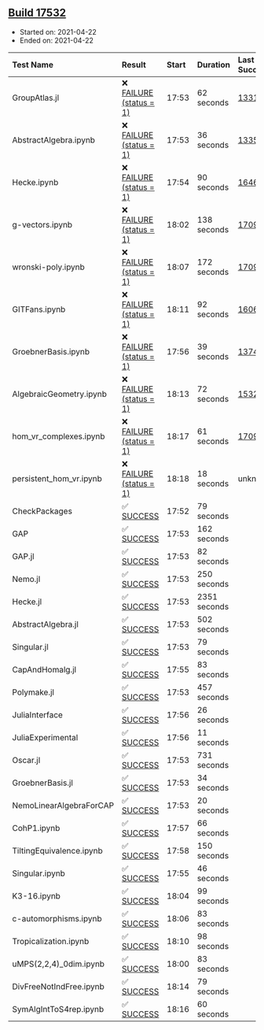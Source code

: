 ## [Build 17532](https://oscarci.mathematik.uni-kl.de/job/oscar/17532/)

* Started on: 2021-04-22
* Ended on: 2021-04-22

| Test Name    | Result | Start | Duration | Last Success | First Failure |
|:-------------|:-------|:------|:---------|:-------------|:--------------|
| GroupAtlas.jl | ❌ [FAILURE (status = 1)](https://oscarci.mathematik.uni-kl.de/job/oscar/17532/artifact/logs/build-17532/GroupAtlas.jl.log) | 17:53 | 62 seconds | [13311](https://oscarci.mathematik.uni-kl.de/job/oscar/13311/) | [13312](https://oscarci.mathematik.uni-kl.de/job/oscar/13312/) |
| AbstractAlgebra.ipynb | ❌ [FAILURE (status = 1)](https://oscarci.mathematik.uni-kl.de/job/oscar/17532/artifact/logs/build-17532/AbstractAlgebra.ipynb.log) | 17:53 | 36 seconds | [13355](https://oscarci.mathematik.uni-kl.de/job/oscar/13355/) | [13356](https://oscarci.mathematik.uni-kl.de/job/oscar/13356/) |
| Hecke.ipynb | ❌ [FAILURE (status = 1)](https://oscarci.mathematik.uni-kl.de/job/oscar/17532/artifact/logs/build-17532/Hecke.ipynb.log) | 17:54 | 90 seconds | [16463](https://oscarci.mathematik.uni-kl.de/job/oscar/16463/) | [16464](https://oscarci.mathematik.uni-kl.de/job/oscar/16464/) |
| g-vectors.ipynb | ❌ [FAILURE (status = 1)](https://oscarci.mathematik.uni-kl.de/job/oscar/17532/artifact/logs/build-17532/g-vectors.ipynb.log) | 18:02 | 138 seconds | [17099](https://oscarci.mathematik.uni-kl.de/job/oscar/17099/) | [17100](https://oscarci.mathematik.uni-kl.de/job/oscar/17100/) |
| wronski-poly.ipynb | ❌ [FAILURE (status = 1)](https://oscarci.mathematik.uni-kl.de/job/oscar/17532/artifact/logs/build-17532/wronski-poly.ipynb.log) | 18:07 | 172 seconds | [17098](https://oscarci.mathematik.uni-kl.de/job/oscar/17098/) | [17099](https://oscarci.mathematik.uni-kl.de/job/oscar/17099/) |
| GITFans.ipynb | ❌ [FAILURE (status = 1)](https://oscarci.mathematik.uni-kl.de/job/oscar/17532/artifact/logs/build-17532/GITFans.ipynb.log) | 18:11 | 92 seconds | [16068](https://oscarci.mathematik.uni-kl.de/job/oscar/16068/) | [16069](https://oscarci.mathematik.uni-kl.de/job/oscar/16069/) |
| GroebnerBasis.ipynb | ❌ [FAILURE (status = 1)](https://oscarci.mathematik.uni-kl.de/job/oscar/17532/artifact/logs/build-17532/GroebnerBasis.ipynb.log) | 17:56 | 39 seconds | [13748](https://oscarci.mathematik.uni-kl.de/job/oscar/13748/) | [13749](https://oscarci.mathematik.uni-kl.de/job/oscar/13749/) |
| AlgebraicGeometry.ipynb | ❌ [FAILURE (status = 1)](https://oscarci.mathematik.uni-kl.de/job/oscar/17532/artifact/logs/build-17532/AlgebraicGeometry.ipynb.log) | 18:13 | 72 seconds | [15322](https://oscarci.mathematik.uni-kl.de/job/oscar/15322/) | [15323](https://oscarci.mathematik.uni-kl.de/job/oscar/15323/) |
| hom_vr_complexes.ipynb | ❌ [FAILURE (status = 1)](https://oscarci.mathematik.uni-kl.de/job/oscar/17532/artifact/logs/build-17532/hom_vr_complexes.ipynb.log) | 18:17 | 61 seconds | [17099](https://oscarci.mathematik.uni-kl.de/job/oscar/17099/) | [17100](https://oscarci.mathematik.uni-kl.de/job/oscar/17100/) |
| persistent_hom_vr.ipynb | ❌ [FAILURE (status = 1)](https://oscarci.mathematik.uni-kl.de/job/oscar/17532/artifact/logs/build-17532/persistent_hom_vr.ipynb.log) | 18:18 | 18 seconds | unknown | unknown |
| CheckPackages | ✅ [SUCCESS](https://oscarci.mathematik.uni-kl.de/job/oscar/17532/artifact/logs/build-17532/CheckPackages.log) | 17:52 | 79 seconds |  |  |
| GAP | ✅ [SUCCESS](https://oscarci.mathematik.uni-kl.de/job/oscar/17532/artifact/logs/build-17532/GAP.log) | 17:53 | 162 seconds |  |  |
| GAP.jl | ✅ [SUCCESS](https://oscarci.mathematik.uni-kl.de/job/oscar/17532/artifact/logs/build-17532/GAP.jl.log) | 17:53 | 82 seconds |  |  |
| Nemo.jl | ✅ [SUCCESS](https://oscarci.mathematik.uni-kl.de/job/oscar/17532/artifact/logs/build-17532/Nemo.jl.log) | 17:53 | 250 seconds |  |  |
| Hecke.jl | ✅ [SUCCESS](https://oscarci.mathematik.uni-kl.de/job/oscar/17532/artifact/logs/build-17532/Hecke.jl.log) | 17:53 | 2351 seconds |  |  |
| AbstractAlgebra.jl | ✅ [SUCCESS](https://oscarci.mathematik.uni-kl.de/job/oscar/17532/artifact/logs/build-17532/AbstractAlgebra.jl.log) | 17:53 | 502 seconds |  |  |
| Singular.jl | ✅ [SUCCESS](https://oscarci.mathematik.uni-kl.de/job/oscar/17532/artifact/logs/build-17532/Singular.jl.log) | 17:53 | 79 seconds |  |  |
| CapAndHomalg.jl | ✅ [SUCCESS](https://oscarci.mathematik.uni-kl.de/job/oscar/17532/artifact/logs/build-17532/CapAndHomalg.jl.log) | 17:55 | 83 seconds |  |  |
| Polymake.jl | ✅ [SUCCESS](https://oscarci.mathematik.uni-kl.de/job/oscar/17532/artifact/logs/build-17532/Polymake.jl.log) | 17:53 | 457 seconds |  |  |
| JuliaInterface | ✅ [SUCCESS](https://oscarci.mathematik.uni-kl.de/job/oscar/17532/artifact/logs/build-17532/JuliaInterface.log) | 17:56 | 26 seconds |  |  |
| JuliaExperimental | ✅ [SUCCESS](https://oscarci.mathematik.uni-kl.de/job/oscar/17532/artifact/logs/build-17532/JuliaExperimental.log) | 17:56 | 11 seconds |  |  |
| Oscar.jl | ✅ [SUCCESS](https://oscarci.mathematik.uni-kl.de/job/oscar/17532/artifact/logs/build-17532/Oscar.jl.log) | 17:53 | 731 seconds |  |  |
| GroebnerBasis.jl | ✅ [SUCCESS](https://oscarci.mathematik.uni-kl.de/job/oscar/17532/artifact/logs/build-17532/GroebnerBasis.jl.log) | 17:53 | 34 seconds |  |  |
| NemoLinearAlgebraForCAP | ✅ [SUCCESS](https://oscarci.mathematik.uni-kl.de/job/oscar/17532/artifact/logs/build-17532/NemoLinearAlgebraForCAP.log) | 17:53 | 20 seconds |  |  |
| CohP1.ipynb | ✅ [SUCCESS](https://oscarci.mathematik.uni-kl.de/job/oscar/17532/artifact/logs/build-17532/CohP1.ipynb.log) | 17:57 | 66 seconds |  |  |
| TiltingEquivalence.ipynb | ✅ [SUCCESS](https://oscarci.mathematik.uni-kl.de/job/oscar/17532/artifact/logs/build-17532/TiltingEquivalence.ipynb.log) | 17:58 | 150 seconds |  |  |
| Singular.ipynb | ✅ [SUCCESS](https://oscarci.mathematik.uni-kl.de/job/oscar/17532/artifact/logs/build-17532/Singular.ipynb.log) | 17:55 | 46 seconds |  |  |
| K3-16.ipynb | ✅ [SUCCESS](https://oscarci.mathematik.uni-kl.de/job/oscar/17532/artifact/logs/build-17532/K3-16.ipynb.log) | 18:04 | 99 seconds |  |  |
| c-automorphisms.ipynb | ✅ [SUCCESS](https://oscarci.mathematik.uni-kl.de/job/oscar/17532/artifact/logs/build-17532/c-automorphisms.ipynb.log) | 18:06 | 83 seconds |  |  |
| Tropicalization.ipynb | ✅ [SUCCESS](https://oscarci.mathematik.uni-kl.de/job/oscar/17532/artifact/logs/build-17532/Tropicalization.ipynb.log) | 18:10 | 98 seconds |  |  |
| uMPS(2,2,4)_0dim.ipynb | ✅ [SUCCESS](https://oscarci.mathematik.uni-kl.de/job/oscar/17532/artifact/logs/build-17532/uMPS-2-2-4-_0dim.ipynb.log) | 18:00 | 83 seconds |  |  |
| DivFreeNotIndFree.ipynb | ✅ [SUCCESS](https://oscarci.mathematik.uni-kl.de/job/oscar/17532/artifact/logs/build-17532/DivFreeNotIndFree.ipynb.log) | 18:14 | 79 seconds |  |  |
| SymAlgIntToS4rep.ipynb | ✅ [SUCCESS](https://oscarci.mathematik.uni-kl.de/job/oscar/17532/artifact/logs/build-17532/SymAlgIntToS4rep.ipynb.log) | 18:16 | 60 seconds |  |  |

